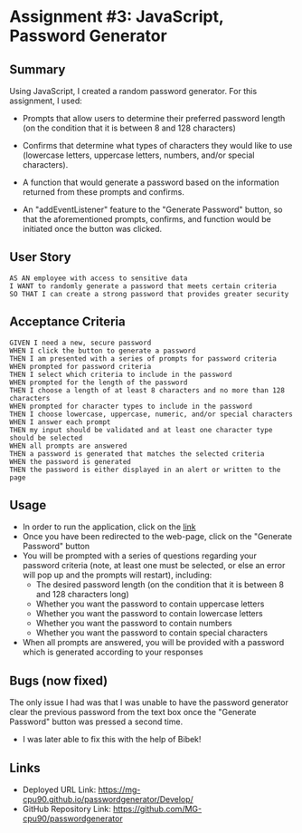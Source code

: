 # Assignment #3: JavaScript, Password Generator

## Summary

Using JavaScript, I created a random password generator. For this assignment, I used: 

* Prompts that allow users to determine their preferred password length (on the condition that it is between 8 and 128 characters)

* Confirms that determine what types of characters they would like to use (lowercase letters, uppercase letters, numbers, and/or special characters).

* A function that would generate a password based on the information returned from these prompts and confirms.

* An "addEventListener" feature to the "Generate Password" button, so that the aforementioned prompts, confirms, and function would be initiated once the button was clicked.

## User Story

```
AS AN employee with access to sensitive data
I WANT to randomly generate a password that meets certain criteria
SO THAT I can create a strong password that provides greater security
```

## Acceptance Criteria

```
GIVEN I need a new, secure password
WHEN I click the button to generate a password
THEN I am presented with a series of prompts for password criteria
WHEN prompted for password criteria
THEN I select which criteria to include in the password
WHEN prompted for the length of the password
THEN I choose a length of at least 8 characters and no more than 128 characters
WHEN prompted for character types to include in the password
THEN I choose lowercase, uppercase, numeric, and/or special characters
WHEN I answer each prompt
THEN my input should be validated and at least one character type should be selected
WHEN all prompts are answered
THEN a password is generated that matches the selected criteria
WHEN the password is generated
THEN the password is either displayed in an alert or written to the page
```

## Usage

* In order to run the application, click on the [link](https://mg-cpu90.github.io/passwordgenerator/Develop/)
* Once you have been redirected to the web-page, click on the "Generate Password" button
* You will be prompted with a series of questions regarding your password criteria (note, at least one must be selected, or else an error will pop up and the prompts will restart), including:
    * The desired password length (on the condition that it is between 8 and 128 characters long)
    * Whether you want the password to contain uppercase letters
    * Whether you want the password to contain lowercase letters
    * Whether you want the password to contain numbers
    * Whether you want the password to contain special characters
* When all prompts are answered, you will be provided with a password which is generated according to your responses

## Bugs (now fixed)

The only issue I had was that I was unable to have the password generator clear the previous password from the text box once the "Generate Password" button was pressed a second time. 

* I was later able to fix this with the help of Bibek!

## Links

* Deployed URL Link: https://mg-cpu90.github.io/passwordgenerator/Develop/
* GitHub Repository Link: https://github.com/MG-cpu90/passwordgenerator